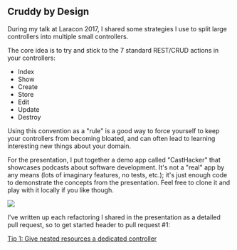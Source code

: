 ## Cruddy by Design

During my talk at Laracon 2017, I shared some strategies I use to split large controllers into multiple small controllers.

The core idea is to try and stick to the 7 standard REST/CRUD actions in your controllers:

- Index
- Show
- Create
- Store
- Edit
- Update
- Destroy

Using this convention as a "rule" is a good way to force yourself to keep your controllers from becoming bloated, and can often lead to learning interesting new things about your domain.

For the presentation, I put together a demo app called "CastHacker" that showcases podcasts about software development. It's not a "real" app by any means (lots of imaginary features, no tests, etc.); it's just enough code to demonstrate the concepts from the presentation. Feel free to clone it and play with it locally if you like though.

![](https://pbs.twimg.com/media/DFN7pwiU0AE-qPG.jpg:large)

I've written up each refactoring I shared in the presentation as a detailed pull request, so to get started header to pull request #1:

[Tip 1: Give nested resources a dedicated controller](https://github.com/adamwathan/laracon2017/pull/1)
